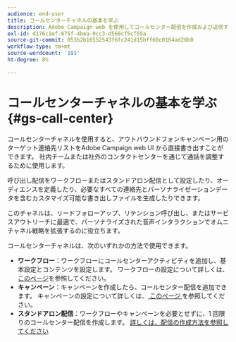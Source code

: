```yaml
---
audience: end-user
title: コールセンターチャネルの基本を学ぶ
description: Adobe Campaign web を使用してコールセンター配信を作成および送信する方法について説明します
exl-id: d176c1ef-875f-4bea-9cc3-d568cf5cf55a
source-git-commit: 053b2b16552543f6fc241d15bff60c0164ad20b0
workflow-type: tm+mt
source-wordcount: '191'
ht-degree: 8%

---
```


# コールセンターチャネルの基本を学ぶ {#gs-call-center}

コールセンターチャネルを使用すると、アウトバウンドフォンキャンペーン用のターゲット連絡先リストをAdobe Campaign web UI から直接書き出すことができます。 社内チームまたは社外のコンタクトセンターを通じて通話を調整するために使用します。

呼び出し配信をワークフローまたはスタンドアロン配信として設定したり、オーディエンスを定義したり、必要なすべての連絡先とパーソナライゼーションデータを含むカスタマイズ可能な書き出しファイルを生成したりできます。

このチャネルは、リードフォローアップ、リテンション呼び出し、またはサービスアウトリーチに最適で、パーソナライズされた音声インタラクションでオムニチャネル戦略を拡張するのに役立ちます。

コールセンターチャネルは、次のいずれかの方法で使用できます。

* **ワークフロー**：ワークフローにコールセンターアクティビティを追加し、基本設定とコンテンツを設定します。 ワークフローの設定について詳しくは、[このページ](../workflows/gs-workflow-creation.md)を参照してください。
* **キャンペーン**：キャンペーンを作成したら、コールセンター配信を追加できます。 キャンペーンの設定について詳しくは、[ このページ ](../campaigns/gs-campaigns.md) を参照してください。
* **スタンドアロン配信**：ワークフローやキャンペーンを必要とせずに、1 回限りのコールセンター配信を作成します。 [詳しくは、配信の作成方法を参照してください](../msg/gs-deliveries.md)

<!--
<table style="table-layout:fixed"><tr style="border: 0;">
<td>
<a href="create-push.md">
<img alt="Create a push delivery" src="assets/do-not-localize/push_create.jpeg">
</a>
<div><a href="create-push.md"><strong>Create a push delivery</strong>
</div>
<p>
</td>
<td>
<a href="content-push.md">
<img alt="Design a push delivery" src="assets/do-not-localize/push_design.jpeg">
</a>
<div>
<a href="content-push.md"><strong>Design a push delivery<strong></strong></a>
</div>
<p></td>
<td>
<a href="send-push.md">
<img alt="Send a push delivery" src="assets/do-not-localize/push_send.jpeg">
</a>
<div>
<a href="send-push.md"><strong>Send a push delivery</strong></a>
</div>
<p>
</td>
<td>
<a href="send-push.md">
<img alt="Push delivery report" src="assets/do-not-localize/push_report.jpeg">
</a>
<div>
<a href="send-push.md"><strong>Push delivery report</strong></a>
</div>
<p>
</td>
</tr></table>
-->

